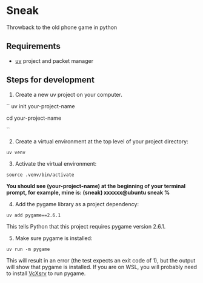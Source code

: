 # Sneak
Throwback to the old phone game in python

## Requirements

- [uv](https://docs.astral.sh/uv/getting-started/installation/) project and packet manager

## Steps for development

1. Create a new uv project on your computer.

``
uv init your-project-name


cd your-project-name

``

2. Create a virtual environment at the top level of your project directory:

``
uv venv
``

3. Activate the virtual environment:

``
source .venv/bin/activate
``

__You should see (your-project-name) at the beginning of your terminal prompt, for example, mine is: (sneak) xxxxxx@ubuntu sneak %__

4. Add the pygame library as a project dependency:

``
uv add pygame==2.6.1
``

This tells Python that this project requires pygame version 2.6.1.

5. Make sure pygame is installed:

``
uv run -m pygame
``

This will result in an error (the test expects an exit code of 1), but the output will show that pygame is installed.
If you are on WSL, you will probably need to install [VcXsrv](https://vcxsrv.com/) to run pygame.

